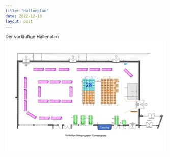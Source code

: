 ```yaml
---
title: "Hallenplan"
date: 2022-12-10
layout: post
---
```

Der vorläufige Hallenplan
<img src="assets/imgs/hallenplan_2.jpg" alt="Hallenplan" width="800"/>


